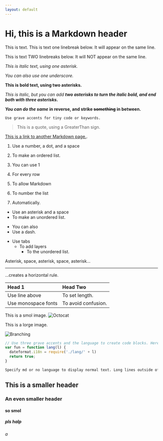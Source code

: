 ```yaml
---
layout: default
---
```

# Hi, this is a Markdown header

This is text.
This is text one linebreak below. It will appear on the same line.

This is text TWO linebreaks below. It will NOT appear on the same line.

*This is italic text, using one asterisk.*

_You can also use one underscore._

**This is bold text, using two asterisks.**

*This is italic, but you can add **two asterisks to turn the italic bold, and end both with three asterisks.***

***You can do the same* in reverse, and strike ~~something~~ in between.**

`Use grave accents for tiny code or keywords.`

> This is a quote, using a GreaterThan sign.

[This is a link to another Markdown page.](./index.md).

1. Use a number, a dot, and a space
2. To make an ordered list.

1. You can use 1
1. For every row
1. To allow Markdown
1. To number the list
1. Automatically.

* Use an asterisk and a space
* To make an unordered list.

- You can also
- Use a dash.

* Use tabs
  * To add layers
    * To the unordered list.

Asterisk, space, asterisk, space, asterisk...
* * *
...creates a horizontal rule.

| Head 1              | Head Two            |
|:--------------------|:--------------------|
| Use line above      | To set length.      |
| Use monospace fonts | To avoid confusion. |

This is a smol image.
![Octocat](https://static.f-list.net/images/avatar/tokumei%20kii.png)

This is a lorge image.

![Branching](https://static.f-list.net/images/charinline/a0/ce/a0ceb589e437b739a897f116d9e9065a62d338bf.png)

```js
// Use three grave accents and the language to create code blocks. Here's some meme javascript.
var fun = function lang(l) {
  dateformat.i18n = require('./lang/' + l)
  return true;
}
```

```md
Specify md or no language to display normal text. Long lines outside of code blocks wrap around, but long lines inside code blocks do not. This is a long enough text to demonstrate this. Did you know that in terms of Human to Pokemon breeding Vaporeon is- ok sorry.
```

## This is a smaller header

### An even smaller header

#### so smol

##### pls halp

###### a
